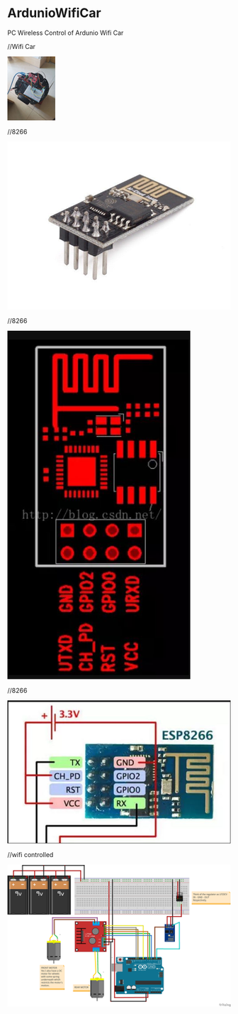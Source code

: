 # ArdunioWifiCar
PC Wireless Control of Ardunio Wifi Car

//Wifi Car

<img src="https://github.com/Kususumu/ArdunioWifiCar/blob/master/doc/car.jpg" width="108" height="144">

//8266

![image](https://github.com/Kususumu/ArdunioWifiCar/blob/master/doc/ESP8266_01.jpg)

//8266

![image](https://github.com/Kususumu/ArdunioWifiCar/blob/master/doc/ESP8266_02.JPG)

//8266

![image](https://github.com/Kususumu/ArdunioWifiCar/blob/master/doc/ESP8266_03.JPG)

//wifi controlled

![image](https://github.com/Kususumu/ArdunioWifiCar/blob/master/doc/wifi_controlled.png)
